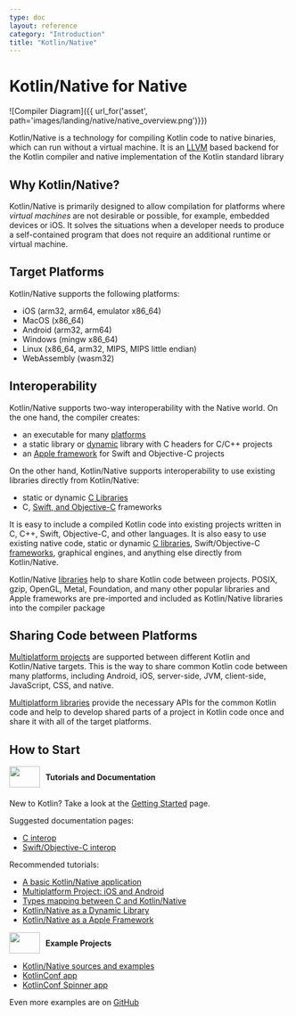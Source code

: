 ```yaml
---
type: doc
layout: reference
category: "Introduction"
title: "Kotlin/Native"
---
```


# **Kotlin/Native for Native**

![Compiler Diagram]({{ url_for('asset', path='images/landing/native/native_overview.png')}})

Kotlin/Native is a technology for compiling Kotlin code to native binaries, which can run without a virtual machine.
It is an [LLVM](https://llvm.org/) based backend for the Kotlin compiler and native implementation of the Kotlin standard
library

## Why Kotlin/Native?

Kotlin/Native is primarily designed to allow compilation for platforms where *virtual machines* are not
desirable or possible, for example, embedded devices or iOS.
It solves the situations when a developer needs to produce a 
self-contained program that does not require an additional runtime or virtual machine.

## Target Platforms

Kotlin/Native supports the following platforms:
   * iOS (arm32, arm64, emulator x86_64)
   * MacOS (x86_64)
   * Android (arm32, arm64)
   * Windows (mingw x86_64)
   * Linux (x86_64, arm32, MIPS, MIPS little endian)
   * WebAssembly (wasm32)

## Interoperability

Kotlin/Native supports two-way interoperability with the Native world. 
On the one hand, the compiler creates:
- an executable for many [platforms](#target-platforms)
- a static library or [dynamic](/docs/tutorials/native/dynamic-libraries.html) library with C headers for C/C++ projects
- an [Apple framework](/docs/tutorials/native/apple-framework.html) for Swift and Objective-C projects

On the other hand, Kotlin/Native supports interoperability to use existing libraries
directly from Kotlin/Native:
- static or dynamic [C Libraries](/docs/reference/native/c_interop.html)
- C, [Swift, and Objective-C](/docs/reference/native/objc_interop.html) frameworks

It is easy to include a compiled Kotlin code into
existing projects written in C, C++, Swift, Objective-C, and other languages.
It is also easy to use existing native code, 
static or dynamic [C libraries](/docs/reference/native/c_interop.html),
Swift/Objective-C [frameworks](/docs/reference/native/objc_interop.html),
graphical engines, and anything else directly from Kotlin/Native.

Kotlin/Native [libraries](/docs/reference/native/platform_libs.html) help to share Kotlin
code between projects.
POSIX, gzip, OpenGL, Metal, Foundation, and many other popular libraries and Apple frameworks
are pre-imported and included as Kotlin/Native libraries into the compiler package

## Sharing Code between Platforms

[Multiplatform projects](/docs/reference/multiplatform.html) are supported between different Kotlin and
Kotlin/Native targets.
This is the way to share common Kotlin code between many platforms, including Android, iOS, server-side, JVM, client-side, 
JavaScript, CSS, and native.

[Multiplatform libraries](/docs/reference/multiplatform.html#multiplatform-libraries)
provide the necessary APIs for the common Kotlin code and help to develop
shared parts of a project in Kotlin code once and share it with all of the target platforms. 

## How to Start

<div style="display: flex; align-items: center; margin-bottom: 20px">
    <img src="{{ url_for('asset', path='images/landing/native/book.png') }}" height="38p" width="55" style="margin-right: 10px;">
    <b>Tutorials and Documentation</b>
</div>

New to Kotlin? Take a look at the [Getting Started](/docs/reference/basic-syntax.html) page.

Suggested documentation pages:
- [C interop](/docs/reference/native/c_interop.html)
- [Swift/Objective-C interop](/docs/reference/native/objc_interop.html)

Recommended tutorials:
- [A basic Kotlin/Native application](/docs/tutorials/native/basic-kotlin-native-app.html) 
- [Multiplatform Project: iOS and Android](/docs/tutorials/native/mpp-ios-android.html)
- [Types mapping between C and Kotlin/Native](/docs/tutorials/native/mapping-primitive-data-types-from-c.html)
- [Kotlin/Native as a Dynamic Library](/docs/tutorials/native/dynamic-libraries.html) 
- [Kotlin/Native as a Apple Framework](/docs/tutorials/native/apple-framework.html)

<div style="display: flex; align-items: center; margin-bottom: 10px;">
    <img src="{{ url_for('asset', path='images/landing/native/try.png') }}" height="38p" width="55" style="margin-right: 10px;">
    <b>Example Projects</b>
</div>

- [Kotlin/Native sources and examples](https://github.com/JetBrains/kotlin-native/tree/master/samples) 
- [KotlinConf app](https://github.com/JetBrains/kotlinconf-app) 
- [KotlinConf Spinner app](https://github.com/jetbrains/kotlinconf-spinner)

Even more examples are on [GitHub](https://github.com/JetBrains/kotlin-examples)

